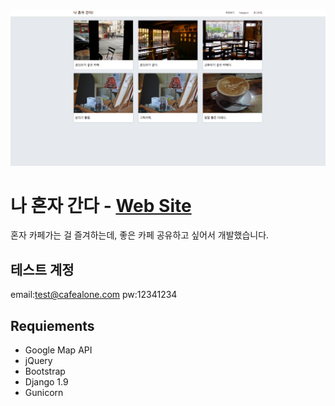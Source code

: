 ![](./document/screenshot.png)

# 나 혼자 간다  - [Web Site](http://ec2-52-78-72-8.ap-northeast-2.compute.amazonaws.com)

 혼자 카페가는 걸 즐겨하는데, 좋은 카페 공유하고 싶어서 개발했습니다.

## 테스트 계정

email:test@cafealone.com 
pw:12341234


## Requiements

- Google Map API
- jQuery
- Bootstrap
- Django 1.9
- Gunicorn